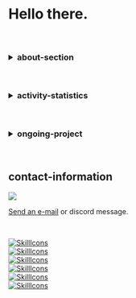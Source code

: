 # Hello there.

<br/>

<h3>
<details>
  <summary>about-section</summary>

<br>

- List: 0th
- List: 1st
- List: 2nd
- List: 3rd
```bash
#!/bin/bash
echo "Hello, World!"
```

</details>
</h3>

<br/>

<h3>
<details>
  <summary>activity-statistics</summary>
  
<br>

  <a href="#">[![github stats](https://github-readme-stats.vercel.app/api/top-langs/?username=Telecho&layout=compact&theme=noctis_minimus&count_private=true&hide_border=true)](https://github.com/Telecho)</a>
  <a href="#">[![github stats += 1](https://github-readme-stats.vercel.app/api?username=Telecho&theme=noctis_minimus&count_private=true&hide_border=true&line_height=20)](https://github.com/Telecho)</a>
</details>
</h3>

<br/>

<h3>
<details>
  <summary>ongoing-project</summary>

<br>

- {NAME}
- https://github.com/Telecho/Telecho
  
<a href="https://github.com/Telecho/Telecho">
  <img align="center" src="https://github-readme-stats.vercel.app/api/pin/?username=Telecho&repo=Telecho&theme=noctis_minimus" />
</a>

</details>
</h3>

<br/>

## contact-information

<img src="https://discord.c99.nl/widget/theme-1/1029294235544981596.png">

<a href = "mailto: techxlation@gmail.com">Send an e-mail</a> or discord message.<br/>

<br/>


[![SkillIcons](https://skillicons.dev/icons?i=html,css,dart,js,ts)](https://skillicons.dev)<br/>
[![SkillIcons](https://skillicons.dev/icons?i=go,php,py,ruby)](https://skillicons.dev)<br/>
[![SkillIcons](https://skillicons.dev/icons?i=bash,c,rust,wasm)](https://skillicons.dev)<br/>
[![SkillIcons](https://skillicons.dev/icons?i=mongodb,mysql,postgres,sqlite)](https://skillicons.dev)<br/>
[![SkillIcons](https://skillicons.dev/icons?i=bsd,linux)](https://skillicons.dev)<br/>
[![SkillIcons](https://skillicons.dev/icons?i=docker,git)](https://skillicons.dev)<br/>

<br/>

<!--

USERNAME/USERNAME is a ✨special✨ repository because its `README` (this markdown file) appears on one's GitHub profile page.

EOF-->
